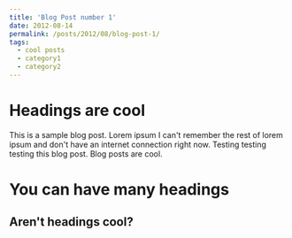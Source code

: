 ```yaml
---
title: 'Blog Post number 1'
date: 2012-08-14
permalink: /posts/2012/08/blog-post-1/
tags:
  - cool posts
  - category1
  - category2
---
```



Headings are cool
======
This is a sample blog post. Lorem ipsum I can't remember the rest of lorem ipsum and don't have an internet connection right now. Testing testing testing this blog post. Blog posts are cool.

You can have many headings
======

Aren't headings cool?
------